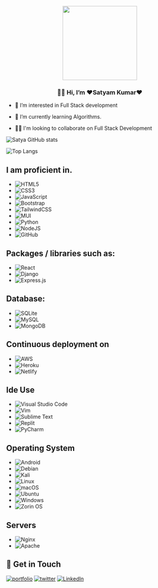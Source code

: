 
<p align="center">
  <img height="auto" width="200" src="https://user-images.githubusercontent.com/98641231/184407888-f50e9556-19c6-4419-960b-c95a720eef2c.png" >
  
<h3 align="center"> 🙋‍♂️ Hi, I’m ❤️Satyam Kumar❤️ </h3>
  
</p>



 - 👀 I’m interested in Full Stack development

 - 🧠 I’m currently learning Algorithms.

 - 👯‍♀️ I'm looking to collaborate on Full Stack Development

![Satya GitHub stats](https://github-readme-stats.vercel.app/api?username=satyamkumar420&theme=radical)

![Top Langs](https://github-readme-stats.vercel.app/api/top-langs/?username=satyamkumar420&layout=compact&theme=radical)




## I am proficient in.
*   ![HTML5](https://img.shields.io/badge/html5-%23E0234E.svg?style=for-the-badge&logo=html5&logoColor=white)
*   ![CSS3](https://img.shields.io/badge/css3-%231572B6.svg?style=for-the-badge&logo=css3&logoColor=white)
*   ![JavaScript](https://img.shields.io/badge/javascript-%23323330.svg?style=for-the-badge&logo=javascript&logoColor=%23F7DF1E)
*   ![Bootstrap](https://img.shields.io/badge/bootstrap-%23563D7C.svg?style=for-the-badge&logo=bootstrap&logoColor=white)
*   ![TailwindCSS](https://img.shields.io/badge/tailwindcss-%2338B2AC.svg?style=for-the-badge&logo=tailwind-css&logoColor=white)
*   ![MUI](https://img.shields.io/badge/MUI-%230081CB.svg?style=for-the-badge&logo=mui&logoColor=white)
*   ![Python](https://img.shields.io/badge/python-3670A0?style=for-the-badge&logo=python&logoColor=ffdd54)
*   ![NodeJS](https://img.shields.io/badge/node.js-6DA55F?style=for-the-badge&logo=node.js&logoColor=white)
*   ![GitHub](https://img.shields.io/badge/github-%23121011.svg?style=for-the-badge&logo=github&logoColor=white)

## Packages / libraries such as:
*   ![React](https://img.shields.io/badge/react-%2320232a.svg?style=for-the-badge&logo=react&logoColor=%2361DAFB) 
*   ![Django](https://img.shields.io/badge/django-%23092E20.svg?style=for-the-badge&logo=django&logoColor=white)
*   ![Express.js](https://img.shields.io/badge/express.js-%23404d59.svg?style=for-the-badge&logo=express&logoColor=%2361DAFB)

## Database:
* 	![SQLite](https://img.shields.io/badge/sqlite-%2307405e.svg?style=for-the-badge&logo=sqlite&logoColor=white)
*   ![MySQL](https://img.shields.io/badge/mysql-%2300f.svg?style=for-the-badge&logo=mysql&logoColor=white)
*   ![MongoDB](https://img.shields.io/badge/MongoDB-%2320232a.svg?style=for-the-badge&logo=mongodb&logoColor=#00DC82)

## Continuous deployment on
*   ![AWS](https://img.shields.io/badge/AWS-%23FF9900.svg?style=for-the-badge&logo=amazon-aws&logoColor=white)
*   ![Heroku](https://img.shields.io/badge/heroku-%23430098.svg?style=for-the-badge&logo=heroku&logoColor=white)
*   ![Netlify](https://img.shields.io/badge/netlify-%23000000.svg?style=for-the-badge&logo=netlify&logoColor=#00C7B7)

## Ide Use
* ![Visual Studio Code](https://img.shields.io/badge/Visual%20Studio%20Code-0078d7.svg?style=for-the-badge&logo=visual-studio-code&logoColor=white)
* ![Vim](https://img.shields.io/badge/VIM-%2311AB00.svg?style=for-the-badge&logo=vim&logoColor=white)
* ![Sublime Text](https://img.shields.io/badge/sublime_text-%23575757.svg?style=for-the-badge&logo=sublime-text&logoColor=important)
* ![Replit](https://img.shields.io/badge/Replit-DD1200?style=for-the-badge&logo=Replit&logoColor=white)
* ![PyCharm](https://img.shields.io/badge/pycharm-143?style=for-the-badge&logo=pycharm&logoColor=black&color=black&labelColor=green)

## Operating System
* ![Android](https://img.shields.io/badge/Android-3DDC84?style=for-the-badge&logo=android&logoColor=white)
* ![Debian](https://img.shields.io/badge/Debian-D70A53?style=for-the-badge&logo=debian&logoColor=white)
* ![Kali](https://img.shields.io/badge/Kali-268BEE?style=for-the-badge&logo=kalilinux&logoColor=white)
* ![Linux](https://img.shields.io/badge/Linux-FCC624?style=for-the-badge&logo=linux&logoColor=black)
* ![macOS](https://img.shields.io/badge/mac%20os-000000?style=for-the-badge&logo=macos&logoColor=F0F0F0)
* ![Ubuntu](https://img.shields.io/badge/Ubuntu-E95420?style=for-the-badge&logo=ubuntu&logoColor=white)
* ![Windows](https://img.shields.io/badge/Windows-0078D6?style=for-the-badge&logo=windows&logoColor=white)
* ![Zorin OS](https://img.shields.io/badge/-Zorin%20OS-%2310AAEB?style=for-the-badge&logo=zorin&logoColor=white)

## Servers
* ![Nginx](https://img.shields.io/badge/nginx-%23009639.svg?style=for-the-badge&logo=nginx&logoColor=white)
* ![Apache](https://img.shields.io/badge/apache-%23D42029.svg?style=for-the-badge&logo=apache&logoColor=white)


## 🔗 Get in Touch
[![portfolio](https://img.shields.io/badge/my_portfolio-000?style=for-the-badge&logo=ko-fi&logoColor=white)](https://satyamkumar420.github.io/Portfolio/)
[![twitter](https://img.shields.io/badge/twitter-1DA1F2?style=for-the-badge&logo=twitter&logoColor=white)](https://twitter.com/SatyaG53746875)
[![LinkedIn](https://img.shields.io/badge/linkedin-1DA1F2?style=for-the-badge&logo=linkedin&logoColor=white)](https://www.linkedin.com/in/satyam-kumar-3b71aa205/)


